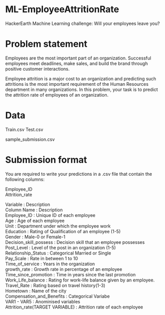 # ML-EmployeeAttritionRate
HackerEarth Machine Learning challenge: Will your employees leave you?

# Problem statement
Employees are the most important part of an organization. Successful employees meet deadlines, make sales, and build the brand through positive customer interactions.

Employee attrition is a major cost to an organization and predicting such attritions is the most important requirement of the Human Resources department in many organizations. In this problem, your task is to predict the attrition rate of employees of an organization. 

# Data
Train.csv
Test.csv

sample_submission.csv

# Submission format
You are required to write your predictions in a .csv file that contain the following columns:

Employee_ID <br/> 
Attrition_rate <br/>

Variable  : Description  <br/>
Column Name	 : Description  <br/>
Employee_ID	: Unique ID of each employee  <br/>
Age	: Age of each employee  <br/>
Unit	: Department under which the employee work  <br/>
Education	: Rating of Qualification of an employee (1-5)  <br/>
Gender	: Male-0 or Female-1  <br/>
Decision_skill_possess	: Decision skill that an employee possesses  <br/>
Post_Level	: Level of the post in an organization (1-5)  <br/>
Relationship_Status	: Categorical Married or Single  <br/>
Pay_Scale	: Rate in between 1 to 10  <br/>
Time_of_service	: Years in the organization  <br/>
growth_rate	: Growth rate in percentage of an employee  <br/>
Time_since_promotion	: Time in years since the last promotion  <br/>
Work_Life_balance	: Rating for work-life balance given by an employee.  <br/>
Travel_Rate	: Rating based on travel history(1-3)  <br/>
Hometown	: Name of the city  <br/>
Compensation_and_Benefits	: Categorical Variabe  <br/>
VAR1 - VAR5	: Anominised variables  <br/>
Attrition_rate(TARGET VARIABLE)	: Attrition rate of each employee  <br/>


